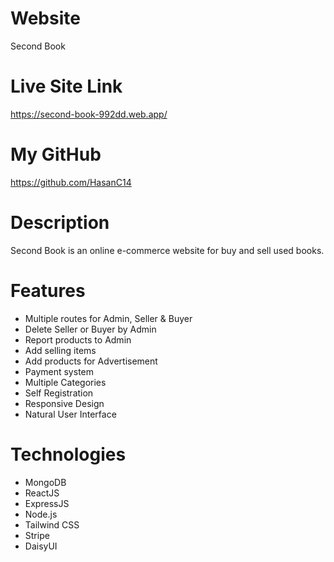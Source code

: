 # Website

Second Book

# Live Site Link

https://second-book-992dd.web.app/

# My GitHub

https://github.com/HasanC14

# Description

Second Book is an online e-commerce website for buy and sell used books.

# Features

- Multiple routes for Admin, Seller & Buyer
- Delete Seller or Buyer by Admin
- Report products to Admin
- Add selling items
- Add products for Advertisement
- Payment system
- Multiple Categories
- Self Registration
- Responsive Design
- Natural User Interface

# Technologies

- MongoDB
- ReactJS
- ExpressJS
- Node.js
- Tailwind CSS
- Stripe
- DaisyUI
